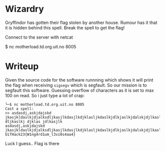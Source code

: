 # Wizardry

Gryffindor has gotten their flag stolen by another house. Rumour has it that it is hidden behind this spell.
Break the spell to get the flag!

Connect to the server with netcat

$ nc motherload.td.org.uit.no 8005

# Writeup

Given the source code for the software runnning which shows it will print the flag when receiving `sigsegv` which is segfault. So our mission is to segfault this software. Guessing overflow of characters as it is set to max 100 on read. So i just type a lot of crap:

```
└─$ nc motherload.td.org.uit.no 8005
Cast a spell:
>> asdasdj,askjdajskd jkasjkldaslkjdjalksdljkasjlkdasjlkdjklasljkdaslkjdlkjaslkjdalskjdjlkasljkdalskj dljkaslkj djklas jdlkasjlk
asdasdj,askjdajskd jkasjkldaslkjdjalksdljkasjlkdasjlkdjklasljkdaslkjdlkjaslkjdalskjdjlkasljkdalskj UiTHack23{W1ng4rd1um_l3vi0s4aa4}
```

Luck I guess.. Flag is there